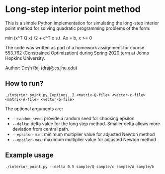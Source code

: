 # Long-step interior point method

This is a simple Python implementation for simulating the 
long-step interior point method for solving quadratic
programming problems of the form:

min (x^T Q x) /2 + c^T x s.t. Ax = b, x >= 0

The code was written as part of a homework assignment
for course 553.762 (Constrained Optimization) during 
Spring 2020 term at Johns Hopkins University.

Author: Desh Raj (draj@cs.jhu.edu)

## How to run?

```
./interior_point.py [options..] <matrix-Q-file> <vector-c-file> <matrix-A-file> <vector-b-file>
```

The optional arguments are:

* `--random-seed`: provide a random seed for choosing epsilon
* `--delta`: delta value for the long step method. Smaller delta allows more 
deviation from central path. 
* `--epsilon-min`: minimum multiplier value for adjusted Newton method
* `--epsilon-max`: maximum multiplier value for adjusted Newton method

## Example usage

```
./interior_point.py --delta 0.5 sample/Q sample/c sample/A sample/b
```

